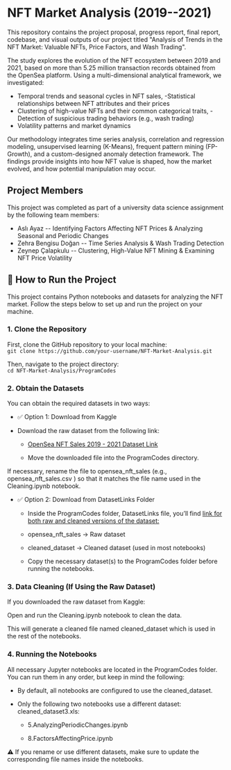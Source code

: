 # NFT Market Analysis (2019--2021)
This repository contains the project
proposal, progress report, final report, codebase, and visual outputs of
our project titled "Analysis of Trends in the NFT Market: Valuable NFTs,
Price Factors, and Wash Trading".

The study explores the evolution of the NFT ecosystem between 2019 and
2021, based on more than 5.25 million transaction records obtained from
the OpenSea platform. Using a multi-dimensional analytical framework, we
investigated:

- Temporal trends and seasonal cycles in NFT sales, -Statistical
relationships between NFT attributes and their prices
- Clustering of high-value NFTs and their common categorical traits, -Detection of
suspicious trading behaviors (e.g., wash trading)
- Volatility patterns and market dynamics

Our methodology integrates time series analysis, correlation and
regression modeling, unsupervised learning (K-Means), frequent pattern
mining (FP-Growth), and a custom-designed anomaly detection framework.
The findings provide insights into how NFT value is shaped, how the
market evolved, and how potential manipulation may occur.

## Project Members 
This project was completed as part of a university data
science assignment by the following team members:

- Aslı Ayaz -- Identifying Factors Affecting NFT Prices & Analyzing Seasonal and Periodic Changes 
- Zehra Bengisu Doğan -- Time Series Analysis & Wash Trading Detection 
- Zeynep Çalapkulu -- Clustering, High-Value NFT Mining & Examining NFT Price Volatility  



  
## 🔧 How to Run the Project
This project contains Python notebooks and datasets for analyzing the NFT market. Follow the steps below to set up and run the project on your machine.

### 1. Clone the Repository
First, clone the GitHub repository to your local machine:  
`git clone https://github.com/your-username/NFT-Market-Analysis.git`  
  
Then, navigate to the project directory:  
```cd NFT-Market-Analysis/ProgramCodes```  


### 2. Obtain the Datasets
You can obtain the required datasets in two ways:

- ✅ Option 1: Download from Kaggle
* Download the raw dataset from the following link:

  * [ OpenSea NFT Sales 2019 - 2021 Dataset Link ](https://www.kaggle.com/datasets/bryanw26/opensea-nft-sales-2019-2021/code)

  * Move the downloaded file into the ProgramCodes directory.

If necessary, rename the file to opensea_nft_sales (e.g., opensea_nft_sales.csv ) so that it matches the file name used in the Cleaning.ipynb notebook.

- ✅ Option 2: Download from DatasetLinks Folder
  * Inside the ProgramCodes folder, DatasetLinks file, you’ll find [link for both raw and cleaned versions of the dataset:](https://drive.google.com/drive/folders/1aaVmxuCPDZZ4mNW7aZaPJjaUnjNz-Cbj?usp=sharing) 

  * opensea_nft_sales → Raw dataset

  * cleaned_dataset → Cleaned dataset (used in most notebooks)

  * Copy the necessary dataset(s) to the ProgramCodes folder before running the notebooks.


### 3. Data Cleaning (If Using the Raw Dataset)
If you downloaded the raw dataset from Kaggle:

Open and run the Cleaning.ipynb notebook to clean the data.

This will generate a cleaned file named cleaned_dataset which is used in the rest of the notebooks.


### 4. Running the Notebooks
All necessary Jupyter notebooks are located in the ProgramCodes folder. You can run them in any order, but keep in mind the following:

* By default, all notebooks are configured to use the cleaned_dataset.

* Only the following two notebooks use a different dataset: cleaned_dataset3.xls:

  * 5.AnalyzingPeriodicChanges.ipynb

  * 8.FactorsAffectingPrice.ipynb

⚠️ If you rename or use different datasets, make sure to update the corresponding file names inside the notebooks.  
  



